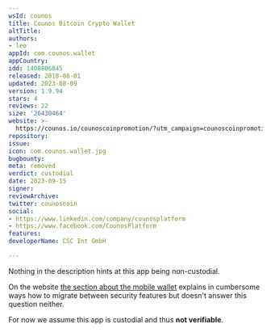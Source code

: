 ```yaml
---
wsId: counos
title: Counos Bitcoin Crypto Wallet
altTitle: 
authors:
- leo
appId: com.counos.wallet
appCountry: 
idd: 1408806845
released: 2018-08-01
updated: 2023-08-09
version: 1.9.94
stars: 4
reviews: 22
size: '26430464'
website: >-
  https://counos.io/counoscoinpromotion/?utm_campaign=counoscoinpromotion&utm_source=counos&utm_medium=banner_header
repository: 
issue: 
icon: com.counos.wallet.jpg
bugbounty: 
meta: removed
verdict: custodial
date: 2023-09-15
signer: 
reviewArchive: 
twitter: counoscoin
social:
- https://www.linkedin.com/company/counosplatform
- https://www.facebook.com/CounosPlatform
features: 
developerName: CSC Int GmbH

---
```


Nothing in the description hints at this app being non-custodial.

On the website
[the section about the mobile wallet](https://www.counos.io/counos-mobile-wallet-tutorial) explains in cumbersome ways how to migrate between security features
but doesn't answer this question neither.

For now we assume this app is custodial and thus **not verifiable**.
